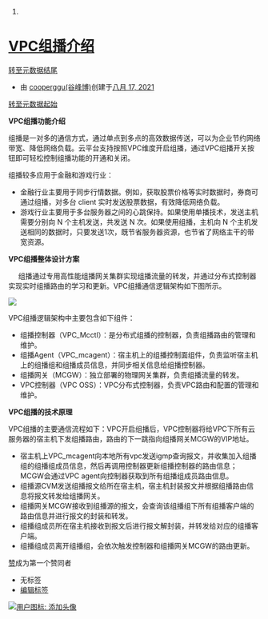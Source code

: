 1. 

# [VPC组播介绍](https://iwiki.woa.com/pages/viewpage.action?pageId=955701230)

[转至元数据结尾](https://iwiki.woa.com/pages/viewpage.action?isEmbeded=true&pageId=955701230#page-metadata-end)

- 由 [cooperggu(谷峰博)](https://iwiki.woa.com/display/~cooperggu)创建于[八月 17, 2021](https://iwiki.woa.com/pageadmin/955701230/history "查看变更")

[转至元数据起始](https://iwiki.woa.com/pages/viewpage.action?isEmbeded=true&pageId=955701230#page-metadata-start)

**VPC组播功能介绍**

组播是一对多的通信方式，通过单点到多点的高效数据传送，可以为企业节约网络带宽、降低网络负载。云平台支持按照VPC维度开启组播，通过VPC组播开关按钮即可轻松控制组播功能的开通和关闭。

组播较多应用于金融和游戏行业：

- 金融行业主要用于同步行情数据。例如，获取股票价格等实时数据时，券商可通过组播，对多台 client 实时发送股票数据，有效降低网络负载。
- 游戏行业主要用于多台服务器之间的心跳保持。如果使用单播技术，发送主机需要分别向 N 个主机发送，共发送 N 次。如果使用组播，主机向 N 个主机发送相同的数据时，只要发送1次，既节省服务器资源，也节省了网络主干的带宽资源。

**VPC组播整体设计方案**

     组播通过专用高性能组播网关集群实现组播流量的转发，并通过分布式控制器实现实时组播路由的学习和更新。VPC组播通信逻辑架构如下图所示。

![](https://iwiki.woa.com/download/attachments/955701230/image2021-8-17_16-14-7.png?version=1&modificationDate=1629188047000&api=v2)

VPC组播逻辑架构中主要包含如下组件：

- 组播控制器（VPC_Mcctl）：是分布式组播的控制器，负责组播路由的管理和维护。
- 组播Agent（VPC_mcagent）：宿主机上的组播控制面组件，负责监听宿主机上的组播组和组播成员信息，并同步相关信息给组播控制器。
- 组播网关（MCGW）：独立部署的物理网关集群，负责组播流量的转发。
- VPC控制器（VPC OSS）：VPC分布式控制器，负责VPC路由和配置的管理和维护。

**VPC组播的技术原理**

VPC组播的主要通信流程如下：VPC开启组播后，VPC控制器将给VPC下所有云服务器的宿主机下发组播路由，路由的下一跳指向组播网关MCGW的VIP地址。

- 宿主机上VPC_mcagent向本地所有vpc发送igmp查询报文，并收集加入组播组的组播组成员信息，然后再调用控制器更新组播控制器的路由信息；MCGW会通过VPC agent向控制器获取到所有组播组成员路由信息。
- 组播源CVM发送组播报文给所在宿主机，宿主机封装报文并根据组播路由信息将报文转发给组播网关。
- 组播网关MCGW接收到组播源的报文，会查询该组播组下所有组播客户端的路由信息并进行报文的封装和转发。
- 组播组成员所在宿主机接收到报文后进行报文解封装，并转发给对应的组播客户端。
- 组播组成员离开组播组，会依次触发控制器和组播网关MCGW的路由更新。

[赞](https://iwiki.woa.com/pages/viewpage.action?isEmbeded=true&pageId=955701230)成为第一个赞同者

- 无标签
- [编辑标签](https://iwiki.woa.com/pages/viewpage.action?isEmbeded=true&pageId=955701230# "编辑标签 (Type 'l')")

[![用户图标: 添加头像](https://iwiki.woa.com/s/-f0u680/8402/f3adc6954ad4949d305c2db2c18353c2544063a7/_/images/icons/profilepics/add_profile_pic.svg)](https://iwiki.woa.com/users/profile/editmyprofilepicture.action)


